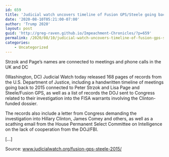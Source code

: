 ```yaml
---
id: 659
title: 'Judicial watch uncovers timeline of Fusion GPS/Steele going back to 2015'
date: '2020-08-10T05:21:00-07:00'
author: 'Trump 2020'
layout: post
guid: 'http://greg-raven.github.io/Impeachment-Chronicles/?p=659'
permalink: /2020/08/10/judicial-watch-uncovers-timeline-of-fusion-gps-steele-going-back-to-2015/
categories:
    - Uncategorized
---
```


Strzok and Page’s names are connected to meetings and phone calls in the UK and DC

(Washington, DC) Judicial Watch today released 168 pages of records from the U.S. Department of Justice, including a handwritten timeline of meetings going back to 2015 connected to Peter Strzok and Lisa Page and Steele/Fusion GPS, as well as a list of records the DOJ sent to Congress related to their investigation into the FISA warrants involving the Clinton-funded dossier.

The records also include a letter from Congress demanding the investigation into Hillary Clinton, James Comey and others, as well as a scathing email from the House Permanent Select Committee on Intelligence on the lack of cooperation from the DOJ/FBI.

\[…\]

Source: www.judicialwatch.org/fusion-gps-steele-2015/